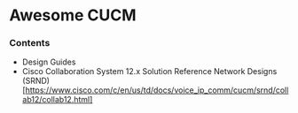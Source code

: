 # Awesome CUCM

### Contents
- Design Guides
- Cisco Collaboration System 12.x Solution Reference Network Designs (SRND)[https://www.cisco.com/c/en/us/td/docs/voice_ip_comm/cucm/srnd/collab12/collab12.html]
